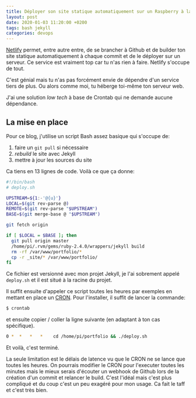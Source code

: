 ```yaml
---
title: Déployer son site statique automatiquement sur un Raspberry à la manière de Netlify
layout: post
date: 2020-01-03 11:20:00 +0200
tags: bash jekyll
categories: devops
---
```


[Netlify](https://www.netlify.com/) permet, entre autre entre, de se brancher à Github et de builder ton site statique automatiquement à chaque commit et de le déployer sur un serveur. Ce service est vraiment top car tu n'as rien à faire. Netlify s'occupe de tout.

C'est génial mais tu n'as pas forcément envie de dépendre d'un service tiers de plus. Ou alors comme moi, tu héberge toi-même ton serveur web.

J'ai une solution _low tech_ à base de Crontab qui ne demande aucune dépendance.

## La mise en place

Pour ce blog, j'utilise un script Bash assez basique qui s'occupe de:

1. faire un `git pull` si nécessaire
2. _rebuild_ le site avec Jekyll
3. mettre à jour les sources du site

Ca tiens en 13 lignes de code. Voilà ce que ça donne:

~~~bash
#!/bin/bash
# deploy.sh

UPSTREAM=${1:-'@{u}'}
LOCAL=$(git rev-parse @)
REMOTE=$(git rev-parse "$UPSTREAM")
BASE=$(git merge-base @ "$UPSTREAM")

git fetch origin

if [ $LOCAL = $BASE ]; then
  git pull origin master
  /home/pi/.rvm/gems/ruby-2.4.0/wrappers/jekyll build
  rm -rf /var/www/portfolio/*
  cp -r _site/* /var/www/portfolio/
fi
~~~

Ce fichier est versionné avec mon projet Jekyll, je l'ai sobrement appelé `deploy.sh` et il est situé à la racine du projet.

Il suffit ensuite d'appeler ce script toutes les heures par exemples en mettant en place un [CRON](https://fr.wikipedia.org/wiki/Cron#crontab). Pour l'installer, il suffit de lancer la commande:

~~~bash
$ crontab
~~~

et ensuite copier / coller la ligne suivante (en adaptant à ton cas spécifique).

~~~bash
0 *  *   *   *    cd /home/pi/portfolio && ./deploy.sh
~~~

Et voilà, c'est terminé.

La seule limitation est le délais de latence vu que le CRON ne se lance que toutes les heures. On pourrais modifier le CRON pour l'executer toutes les minutes mais le mieux serais d'écouter un webhook de Github lors de la création d'un commit et relancer le build. C'est l'idéal mais c'est plus compliqué et du coup c'est un peu exagéré pour mon usage. Ca fait le taff et c'est très bien.
